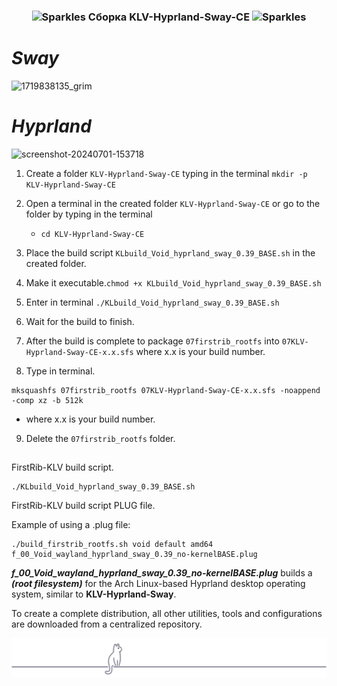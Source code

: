 <h3 align="center">
	<img src="https://github.com/JaKooLit/Telegram-Animated-Emojis/blob/main/Activity/Sparkles.webp" alt="Sparkles" width="38" height="38" />
	 Сборка KLV-Hyprland-Sway-CE
	<img src="https://github.com/JaKooLit/Telegram-Animated-Emojis/blob/main/Activity/Sparkles.webp" alt="Sparkles" width="38" height="38" />
</h3>

# *Sway*

![1719838135_grim](https://github.com/sofijacom/KLV-Hyprland-Sway-CE/assets/107557749/96da6941-5f7e-4273-888a-bed56cfd966d)

# *Hyprland*

![screenshot-20240701-153718](https://github.com/sofijacom/KLV-Hyprland-Sway-CE/assets/107557749/d8b3796f-c417-45af-a2d0-8f4123dc3513)


1) Create a folder `KLV-Hyprland-Sway-CE` typing in the terminal `mkdir -p KLV-Hyprland-Sway-CE`

2) Open a terminal in the created folder `KLV-Hyprland-Sway-CE` or go to the folder by typing in the terminal

   - `cd KLV-Hyprland-Sway-CE`

3) Place the build script  `KLbuild_Void_hyprland_sway_0.39_BASE.sh` in the created folder.
   
4) Make it executable.`chmod +x KLbuild_Void_hyprland_sway_0.39_BASE.sh`

5) Enter in terminal `./KLbuild_Void_hyprland_sway_0.39_BASE.sh`

6) Wait for the build to finish.

7) After the build is complete to package `07firstrib_rootfs` into `07KLV-Hyprland-Sway-CE-x.x.sfs` where x.x is your build number.

8) Type in terminal.

```
mksquashfs 07firstrib_rootfs 07KLV-Hyprland-Sway-CE-x.x.sfs -noappend -comp xz -b 512k
```
  - where x.x is your build number.

9) Delete the `07firstrib_rootfs` folder.

##

FirstRib-KLV build script. 

```
./KLbuild_Void_hyprland_sway_0.39_BASE.sh
```
FirstRib-KLV build script PLUG file.

Example of using a .plug file:

```
./build_firstrib_rootfs.sh void default amd64 f_00_Void_wayland_hyprland_sway_0.39_no-kernelBASE.plug
```

***f_00_Void_wayland_hyprland_sway_0.39_no-kernelBASE.plug***  builds a  ***(root filesystem)***  for the Arch Linux-based Hyprland desktop operating system, similar to **KLV-Hyprland-Sway**.

To create a complete distribution, all other utilities, tools and configurations are downloaded from a centralized repository.

<p align="center">	
  <img src="https://github.com/sofijacom/sofijacom/blob/49e18fe1d7c2223884efd95af9370dcb84697427/icons_line/gray0_ctp_on_line.svg?sanitize=true" />
</p>
